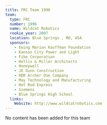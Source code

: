 ```yaml
---
title: FRC Team 1996
team:
  type: FRC
  number: 1996
  name: Wildcat Robotics
  rookie_year: 2007
  location: Blue Springs , MO, USA
  sponsors:
    - Ewing Marion Kauffman Foundation
    - Kansas City Power and Light
    - Fike Corporation
    - Hollis & Miller Architects
    - Honeywell
    - JE Dunn Construction
    - HDR Archer One Company
    - May Technology and Manufacturing
    - Hot Rod Express
    - Siemens
    - Blue Springs High School
  links:
    Website: http://www.wildcatrobotics.com
---
```

No content has been added for this team